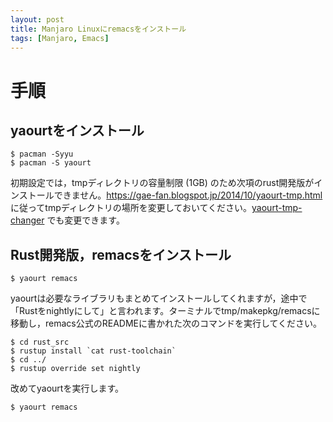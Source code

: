 ```yaml
---
layout: post
title: Manjaro Linuxにremacsをインストール
tags: [Manjaro, Emacs]
---
```


# 手順

## yaourtをインストール

    $ pacman -Syyu
    $ pacman -S yaourt

初期設定では，tmpディレクトリの容量制限 (1GB) のため次項のrust開発版がインストールできません。<https://gae-fan.blogspot.jp/2014/10/yaourt-tmp.html> に従ってtmpディレクトリの場所を変更しておいてください。[yaourt-tmp-changer](https://github.com/jamcha-aa/yaourt-tmp-changer) でも変更できます。

## Rust開発版，remacsをインストール

    $ yaourt remacs

yaourtは必要なライブラリもまとめてインストールしてくれますが，途中で「Rustをnightlyにして」と言われます。ターミナルでtmp/makepkg/remacsに移動し，remacs公式のREADMEに書かれた次のコマンドを実行してください。

    $ cd rust_src
    $ rustup install `cat rust-toolchain`
    $ cd ../
    $ rustup override set nightly

改めてyaourtを実行します。

    $ yaourt remacs